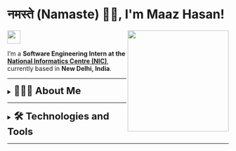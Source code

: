 # नमस्ते (Namaste) 🙏🏻, I'm Maaz Hasan!  
<img src="https://media.giphy.com/media/v1.Y2lkPTc5MGI3NjExdTRobGs1NDVkeGwxc2xmcXQxMGs2YWlneXdoNnBkeGdndHIzY3hmNCZlcD12MV9zdGlja2Vyc19zZWFyY2gmY3Q9cw/IdyAQJVN2kVPNUrojM/giphy.gif" width="30"/>

<img align='right' src="https://media.giphy.com/media/v1.Y2lkPTc5MGI3NjExazI0djRvbzU5ZTk0MHlmbWlidjEzcjd0ZzRlcW9kc3QxNGxoYTZ2MSZlcD12MV9zdGlja2Vyc19zZWFyY2gmY3Q9cw/Jqy5D7DFs0i5EPkWfV/giphy.gif" width="230"/>

I’m a **Software Engineering Intern at the [National Informatics Centre (NIC)](https://www.nic.gov.in/)**, currently based in **New Delhi, India**.  

---

<details>
<summary><b style="font-size:22px">👨🏻‍💻 About Me </b></summary> 
<br/>
<ul>
<li>🚀 I build practical AI systems and full-stack prototypes using <b>Python</b>, <b>PyTorch</b>, <b>TensorFlow</b>, <b>OpenCV</b>, and <b>Flask</b>.</li> 
<li>💡 Passionate about <b>computer vision</b>, <b>reinforcement learning</b>, and making research usable in real-world applications.</li> 
<li>📊 Worked on <b>API design</b>, <b>system architecture</b>, and <b>ML workflows</b> (classification, segmentation, RL self-play engines).</li>
<li>🌱 Currently exploring <b>Generative AI</b> and <b>Agentic AI</b>.</li> 
<li>🤝 Strong believer in <b>open-source collaboration</b> and building tools that solve real-world problems.</li> 
</ul>

<p>I enjoy problem-solving, writing clean code, and shipping reproducible experiments — always excited to push the boundaries of what AI can achieve.</p>
</details>

---


<details>

  
<summary><b style="font-size:22px">🛠️ Technologies and Tools</b></summary> 
<br/>
<p align="left">
  <a href="https://www.python.org/" target="_blank"><img src="https://cdn.jsdelivr.net/gh/devicons/devicon/icons/python/python-original.svg" alt="Python" width="40" height="40"/></a>
  <a href="https://pytorch.org/" target="_blank"><img src="https://cdn.jsdelivr.net/gh/devicons/devicon/icons/pytorch/pytorch-original.svg" alt="PyTorch" width="40" height="40"/></a>
  <a href="https://www.tensorflow.org/" target="_blank"><img src="https://cdn.jsdelivr.net/gh/devicons/devicon/icons/tensorflow/tensorflow-original.svg" alt="TensorFlow" width="40" height="40"/></a>
  <a href="https://opencv.org/" target="_blank"><img src="https://cdn.jsdelivr.net/gh/devicons/devicon/icons/opencv/opencv-original.svg" alt="OpenCV" width="40" height="40"/></a>
  <a href="https://flask.palletsprojects.com/" target="_blank"><img src="https://cdn.jsdelivr.net/gh/devicons/devicon/icons/flask/flask-original.svg" alt="Flask" width="40" height="40"/></a>
  <a href="https://www.mysql.com/" target="_blank"><img src="https://cdn.jsdelivr.net/gh/devicons/devicon/icons/mysql/mysql-original.svg" alt="MySQL" width="40" height="40"/></a>
  <a href="https://git-scm.com/" target="_blank"><img src="https://cdn.jsdelivr.net/gh/devicons/devicon/icons/git/git-original.svg" alt="Git" width="40" height="40"/></a>
  <a href="https://www.linux.org/" target="_blank"><img src="https://cdn.jsdelivr.net/gh/devicons/devicon/icons/linux/linux-original.svg" alt="Linux" width="40" height="40"/></a>
  <a href="https://scikit-learn.org/" target="_blank"><img src="https://cdn.jsdelivr.net/gh/devicons/devicon/icons/scikitlearn/scikitlearn-original.svg" alt="scikit-learn" width="40" height="40"/></a>
  <a href="https://numpy.org/" target="_blank"><img src="https://cdn.jsdelivr.net/gh/devicons/devicon/icons/numpy/numpy-original.svg" alt="NumPy" width="40" height="40"/></a>
  <a href="https://pandas.pydata.org/" target="_blank"><img src="https://cdn.jsdelivr.net/gh/devicons/devicon/icons/pandas/pandas-original.svg" alt="Pandas" width="40" height="40"/></a>
</p>


</details>

---

